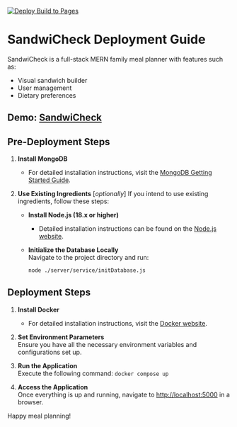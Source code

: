 [![Deploy Build to Pages](https://github.com/mbukh/SandwiCheck/actions/workflows/deploy-to-pages.yml/badge.svg)](https://github.com/mbukh/SandwiCheck/actions/workflows/deploy-to-pages.yml)

# SandwiCheck Deployment Guide

SandwiCheck is a full-stack MERN family meal planner with features such as:

- Visual sandwich builder
- User management
- Dietary preferences

## Demo: [SandwiCheck](http://mbukh.github.io/SandwiCheck/)

## Pre-Deployment Steps

1. **Install MongoDB**

   - For detailed installation instructions, visit the [MongoDB Getting Started Guide](https://docs.mongodb.com/manual/installation/).

2. **Use Existing Ingredients** [*optionally*]
   If you intend to use existing ingredients, follow these steps:

   - **Install Node.js (18.x or higher)**

     - Detailed installation instructions can be found on the [Node.js website](https://nodejs.org/en/download/package-manager/).

   - **Initialize the Database Locally**  
     Navigate to the project directory and run:
     ```bash
     node ./server/service/initDatabase.js
     ```

## Deployment Steps

1. **Install Docker**

   - For detailed installation instructions, visit the [Docker website](https://www.docker.com/get-started).

2. **Set Environment Parameters**  
   Ensure you have all the necessary environment variables and configurations set up.

3. **Run the Application**  
   Execute the following command: `docker compose up`

4. **Access the Application**  
   Once everything is up and running, navigate to [http://localhost:5000](http://localhost:5000) in a browser.

Happy meal planning!
